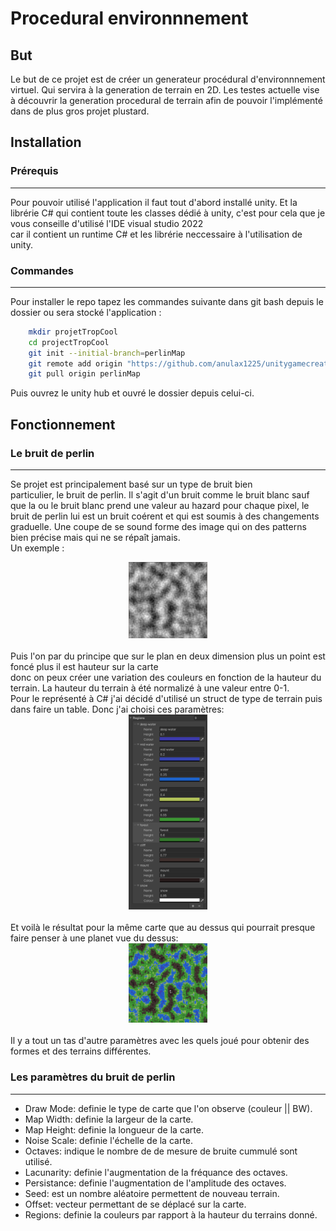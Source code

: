 # Procedural environnnement

## But
Le but de ce projet est de créer un generateur procédural d'environnnement<br>
virtuel. Qui servira à la generation de terrain en 2D. Les testes actuelle vise à découvrir la generation procedural de terrain afin de pouvoir l'implémenté dans de plus gros projet plustard. 

## Installation

### Prérequis
---
Pour pouvoir utilisé l'application il faut tout d'abord installé unity.
Et la librérie C# qui contient toute les classes dédié à unity, c'est pour cela que je vous conseille d'utilisé l'IDE visual studio 2022<br> 
car il  contient un runtime C# et les librérie neccessaire à l'utilisation de unity.

### Commandes
---
Pour installer le repo tapez les commandes suivante dans git bash depuis le dossier ou sera stocké l'application :
```bash 
    mkdir projetTropCool
    cd projectTropCool
    git init --initial-branch=perlinMap
    git remote add origin "https://github.com/anulax1225/unitygamecreation.git"
    git pull origin perlinMap
```
Puis ouvrez le unity hub et ouvré le dossier depuis celui-ci.

## Fonctionnement

### Le bruit de perlin
---
Se projet est principalement basé sur un type de bruit bien<br>
particulier, le bruit de perlin. Il s'agit d'un bruit comme le bruit blanc sauf que la ou le bruit blanc prend une valeur au hazard pour chaque pixel, le bruit de perlin lui est un bruit coérent et qui est soumis à des changements graduelle. Une coupe de se sound forme des image qui on des patterns bien précise mais qui ne se répaît jamais.<br>
Un exemple :
<div align="center">
    <img src="./readmeimg/perlin_noise_map.png" width="25%" height="25%">
</div>
<br>
Puis l'on par du principe que sur le plan en deux dimension plus un point est foncé plus il est hauteur sur la carte<br>
donc on peux créer une variation des couleurs en fonction de la hauteur du terrain. La hauteur du terrain à été normalizé à une valeur entre 0-1.<br>
Pour le représenté à C# j'ai décidé d'utilisé un struct de type de terrain puis dans faire un table. 
Donc j'ai choisi ces paramètres:
<div align="center">
    <img src="./readmeimg/param_couleur_map.png" width="25%" height="25%">
</div>
<br>
Et voilà le résultat pour la même carte que au dessus qui pourrait presque faire penser à une planet vue du dessus:
<div align="center">
    <img src="./readmeimg/colour_map.png" width="25%" height="25%">
</div>
<br>
Il y a tout un tas d'autre paramètres avec les quels joué pour obtenir des formes et des terrains différentes. 

### Les paramètres du bruit de perlin
---
* Draw Mode: definie le type de carte que l'on observe (couleur || BW).
* Map Width: definie la largeur de la carte.
* Map Height: definie la longueur de la carte.
* Noise Scale: definie l'échelle de la carte.
* Octaves: indique le nombre de de mesure de bruite cummulé sont utilisé.
* Lacunarity: definie l'augmentation de la fréquance des octaves.
* Persistance: definie l'augmentation de l'amplitude des octaves.
* Seed: est un nombre aléatoire permettent de nouveau terrain.
* Offset: vecteur permettant de se déplacé sur la carte.
* Regions: definie la couleurs par rapport à la hauteur du terrains donné.  


